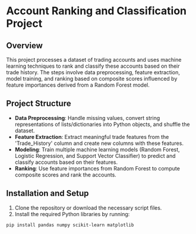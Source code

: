 # Account Ranking and Classification Project

## Overview

This project processes a dataset of trading accounts and uses machine learning techniques to rank and classify these accounts based on their trade history. The steps involve data preprocessing, feature extraction, model training, and ranking based on composite scores influenced by feature importances derived from a Random Forest model.

## Project Structure

- **Data Preprocessing**: Handle missing values, convert string representations of lists/dictionaries into Python objects, and shuffle the dataset.
- **Feature Extraction**: Extract meaningful trade features from the 'Trade_History' column and create new columns with these features.
- **Modeling**: Train multiple machine learning models (Random Forest, Logistic Regression, and Support Vector Classifier) to predict and classify accounts based on their features.
- **Ranking**: Use feature importances from Random Forest to compute composite scores and rank the accounts.

## Installation and Setup

1. Clone the repository or download the necessary script files.
2. Install the required Python libraries by running:

```bash
pip install pandas numpy scikit-learn matplotlib
